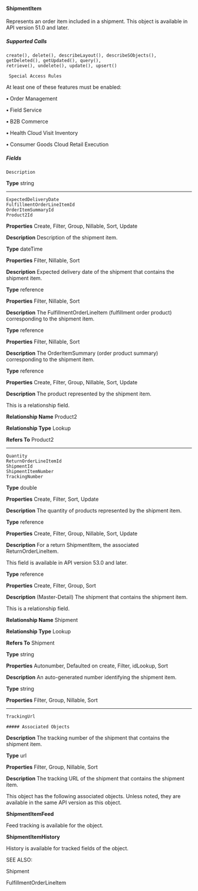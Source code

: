 #### ShipmentItem

Represents an order item included in a shipment. This object is available in API version 51.0 and later.

##### Supported Calls
```
create(), delete(), describeLayout(), describeSObjects(), getDeleted(), getUpdated(), query(),
retrieve(), undelete(), update(), upsert()

 Special Access Rules

```
At least one of these features must be enabled:

**•** Order Management

**•** Field Service

**•** B2B Commerce

**•** Health Cloud Visit Inventory

**•** Consumer Goods Cloud Retail Execution

##### Fields

```
Description

```

**Type**
string


-----

```
ExpectedDeliveryDate
FulfillmentOrderLineItemId
OrderItemSummaryId
Product2Id

```

**Properties**
Create, Filter, Group, Nillable, Sort, Update

**Description**
Description of the shipment item.

**Type**
dateTime

**Properties**
Filter, Nillable, Sort

**Description**
Expected delivery date of the shipment that contains the shipment item.

**Type**
reference

**Properties**
Filter, Nillable, Sort

**Description**
The FulfillmentOrderLineItem (fulfillment order product) corresponding to the shipment
item.

**Type**
reference

**Properties**
Filter, Nillable, Sort

**Description**
The OrderItemSummary (order product summary) corresponding to the shipment item.

**Type**
reference

**Properties**
Create, Filter, Group, Nillable, Sort, Update

**Description**
The product represented by the shipment item.

This is a relationship field.

**Relationship Name**
Product2

**Relationship Type**
Lookup

**Refers To**
Product2


-----

```
Quantity
ReturnOrderLineItemId
ShipmentId
ShipmentItemNumber
TrackingNumber

```

**Type**
double

**Properties**
Create, Filter, Sort, Update

**Description**
The quantity of products represented by the shipment item.

**Type**
reference

**Properties**
Create, Filter, Group, Nillable, Sort, Update

**Description**
For a return ShipmentItem, the associated ReturnOrderLineItem.

This field is available in API version 53.0 and later.

**Type**
reference

**Properties**
Create, Filter, Group, Sort

**Description**
(Master-Detail) The shipment that contains the shipment item.

This is a relationship field.

**Relationship Name**
Shipment

**Relationship Type**
Lookup

**Refers To**
Shipment

**Type**
string

**Properties**
Autonumber, Defaulted on create, Filter, idLookup, Sort

**Description**
An auto-generated number identifying the shipment item.

**Type**
string

**Properties**
Filter, Group, Nillable, Sort


-----

```
TrackingUrl

##### Associated Objects

```

**Description**
The tracking number of the shipment that contains the shipment item.

**Type**
url

**Properties**
Filter, Group, Nillable, Sort

**Description**
The tracking URL of the shipment that contains the shipment item.


This object has the following associated objects. Unless noted, they are available in the same API version as this object.

**ShipmentItemFeed**

Feed tracking is available for the object.

**ShipmentItemHistory**

History is available for tracked fields of the object.

SEE ALSO:

Shipment

FulfillmentOrderLineItem
